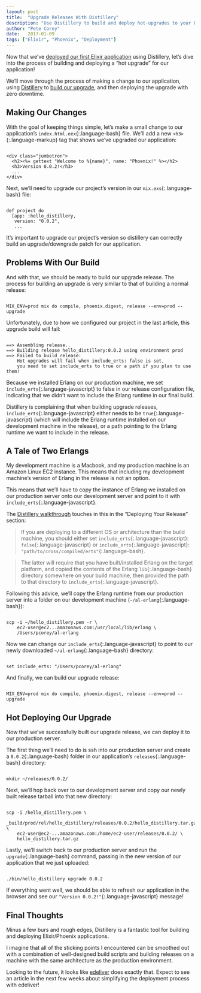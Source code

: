 ```yaml
---
layout: post
title:  "Upgrade Releases With Distillery"
description: "Use Distillery to build and deploy hot-upgrades to your Elixir and Phoenix applications through the process of upgrade releases."
author: "Pete Corey"
date:   2017-01-09
tags: ["Elixir", "Phoenix", "Deployment"]
---
```


Now that we’ve [deployed our first Elixir application](http://www.east5th.co/blog/2016/12/26/deploying-elixir-applications-with-distillery/) using Distillery, let’s dive into the process of building and deploying a “hot upgrade” for our application!

We’ll move through the process of making a change to our application, using [Distillery](https://github.com/bitwalker/distillery) to [build our upgrade](https://hexdocs.pm/distillery/walkthrough.html#building-an-upgrade-release), and then deploying the upgrade with zero downtime.

## Making Our Changes

With the goal of keeping things simple, let’s make a small change to our application’s `index.html.eex`{:.language-bash} file. We’ll add a new `<h3>`{:.language-markup} tag that shows we’ve upgraded our application:

<pre class='language-markup'><code class='language-markup'>
&lt;div class="jumbotron">
  &lt;h2>&lt;%= gettext "Welcome to %{name}", name: "Phoenix!" %>&lt;/h2>
  &lt;h3>Version 0.0.2!&lt;/h3>
  ...
&lt;/div>
</code></pre>

Next, we’ll need to upgrade our project’s version in our `mix.exs`{:.language-bash} file:

<pre class='language-elixir'><code class='language-elixir'>
def project do
  [app: :hello_distillery,
   version: "0.0.2",
   ...
</code></pre>

It’s important to upgrade our project’s version so distillery can correctly build an upgrade/downgrade patch for our application.

## Problems With Our Build

And with that, we should be ready to build our upgrade release. The process for building an upgrade is very similar to that of building a normal release:

<pre class='language-bash'><code class='language-bash'>
MIX_ENV=prod mix do compile, phoenix.digest, release --env=prod --upgrade
</code></pre>

Unfortunately, due to how we configured our project in the last article, this upgrade build will fail:

<pre class='language-bash'><code class='language-bash'>
==> Assembling release..
==> Building release hello_distillery:0.0.2 using environment prod
==> Failed to build release:
    Hot upgrades will fail when include_erts: false is set,
    you need to set include_erts to true or a path if you plan to use them!
</code></pre>

Because we installed Erlang on our production machine, we set `include_erts`{:.language-javascript} to false in our release configuration file, indicating that we didn’t want to include the Erlang runtime in our final build.

Distillery is complaining that when building upgrade releases, `include_erts`{:.language-javascript} either needs to be `true`{:.language-javascript} (which will include the Erlang runtime installed on our development machine in the release), or a path pointing to the Erlang runtime we want to include in the release.

## A Tale of Two Erlangs

My development machine is a Macbook, and my production machine is an Amazon Linux EC2 instance. This means that including my development machine’s version of Erlang in the release is not an option.

This means that we’ll have to copy the instance of Erlang we installed on our production server onto our development server and point to it with `include_erts`{:.language-javascript}.

The [Distillery walkthrough](https://hexdocs.pm/distillery/walkthrough.html#deploying-your-release) touches in this in the “Deploying Your Release” section:

> If you are deploying to a different OS or architecture than the build machine, you should either set `include_erts`{:.language-javascript}: `false`{:.language-javascript} or `include_erts`{:.language-javascript}: `"path/to/cross/compiled/erts"`{:.language-bash}.

> The latter will require that you have built/installed Erlang on the target platform, and copied the contents of the Erlang `lib`{:.language-bash} directory somewhere on your build machine, then provided the path to that directory to `include_erts`{:.language-javascript}.

Following this advice, we’ll copy the Erlang runtime from our production server into a folder on our development machine (`~/al-erlang`{:.language-bash}):

<pre class='language-bash'><code class='language-bash'>
scp -i ~/hello_distillery.pem -r \
    ec2-user@ec2...amazonaws.com:/usr/local/lib/erlang \
    /Users/pcorey/al-erlang
</code></pre>

Now we can change our `include_erts`{:.language-javascript} to point to our newly downloaded `~/al-erlang`{:.language-bash} directory:

<pre class='language-elixir'><code class='language-elixir'>
set include_erts: "/Users/pcorey/al-erlang"
</code></pre>

And finally, we can build our upgrade release:

<pre class='language-bash'><code class='language-bash'>
MIX_ENV=prod mix do compile, phoenix.digest, release --env=prod --upgrade
</code></pre>

## Hot Deploying Our Upgrade

Now that we’ve successfully built our upgrade release, we can deploy it to our production server.

The first thing we’ll need to do is ssh into our production server and create a `0.0.2`{:.language-bash} folder in our application’s `releases`{:.language-bash} directory:

<pre class='language-bash'><code class='language-bash'>
mkdir ~/releases/0.0.2/
</code></pre>

Next, we’ll hop back over to our development server and copy our newly built release tarball into that new directory:

<pre class='language-bash'><code class='language-bash'>
scp -i /hello_distillery.pem \
    _build/prod/rel/hello_distillery/releases/0.0.2/hello_distillery.tar.gz \
    ec2-user@ec2-...amazonaws.com:/home/ec2-user/releases/0.0.2/ \
    hello_distillery.tar.gz
</code></pre>

Lastly, we’ll switch back to our production server and run the `upgrade`{:.language-bash} command, passing in the new version of our application that we just uploaded:

<pre class='language-bash'><code class='language-bash'>
./bin/hello_distillery upgrade 0.0.2
</code></pre>

If everything went well, we should be able to refresh our application in the browser and see our `"Version 0.0.2!"`{:.language-javascript} message!

## Final Thoughts

Minus a few burs and rough edges, Distillery is a fantastic tool for building and deploying Elixir/Phoenix applications.

I imagine that all of the sticking points I encountered can be smoothed out with a combination of well-designed build scripts and building releases on a machine with the same architecture as the production environment.

Looking to the future, it looks like [edeliver](https://github.com/boldpoker/edeliver) does exactly that. Expect to see an article in the next few weeks about simplifying the deployment process with edeliver!

